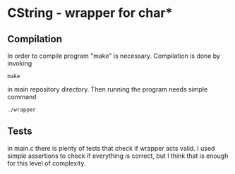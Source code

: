 # CString - wrapper for char*
## Compilation
In order to compile program "make" is necessary. Compilation is done by invoking 
```
make
``` 
in main repository directory. Then running the program needs simple command
```
./wrapper
```

## Tests
in main.c there is plenty of tests that check if wrapper acts valid. I used simple assertions to check if everything is correct, but I think that is enough for this level of complexity.

